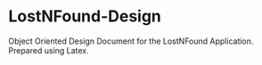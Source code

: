 # LostNFound-Design
Object Oriented Design Document for the LostNFound Application. Prepared using Latex.
